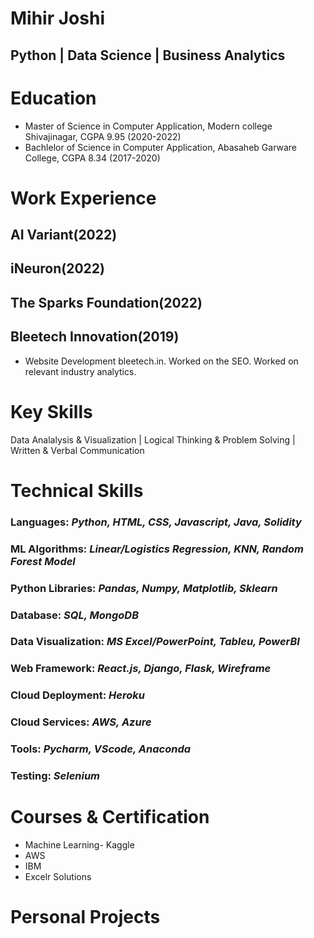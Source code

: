 # Mihir Joshi
## Python | Data Science | Business Analytics

# Education
* Master of Science in Computer Application, Modern college Shivajinagar, CGPA 9.95 (2020-2022)
* Bachlelor of Science in Computer Application, Abasaheb Garware College, CGPA 8.34 (2017-2020)

# Work Experience
## AI Variant(2022)

## iNeuron(2022)

## The Sparks Foundation(2022)

## Bleetech Innovation(2019)
* Website Development bleetech.in. Worked on the SEO. Worked on relevant industry analytics.

# Key Skills
Data Analalysis & Visualization | Logical Thinking & Problem Solving | Written & Verbal Communication

# Technical Skills
### Languages: *Python, HTML, CSS, Javascript, Java, Solidity*
### ML Algorithms: *Linear/Logistics Regression, KNN, Random Forest Model* 
### Python Libraries: *Pandas, Numpy, Matplotlib, Sklearn* 
### Database: *SQL, MongoDB* 
### Data Visualization: *MS Excel/PowerPoint, Tableu, PowerBI* 
### Web Framework: *React.js, Django, Flask, Wireframe* 
### Cloud Deployment: *Heroku* 
### Cloud Services: *AWS, Azure* 
### Tools: *Pycharm, VScode, Anaconda* 
### Testing: *Selenium* 

# Courses & Certification
* Machine Learning- Kaggle
* AWS
* IBM
* Excelr Solutions

# Personal Projects
